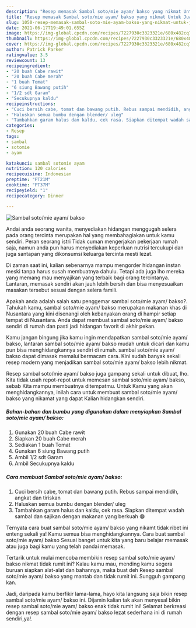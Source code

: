 ```yaml
---
description: "Resep memasak Sambal soto/mie ayam/ bakso yang nikmat Untuk Jualan"
title: "Resep memasak Sambal soto/mie ayam/ bakso yang nikmat Untuk Jualan"
slug: 1050-resep-memasak-sambal-soto-mie-ayam-bakso-yang-nikmat-untuk-jualan
date: 2021-06-17T19:49:01.655Z
image: https://img-global.cpcdn.com/recipes/7227930c3323321e/680x482cq70/sambal-sotomie-ayam-bakso-foto-resep-utama.jpg
thumbnail: https://img-global.cpcdn.com/recipes/7227930c3323321e/680x482cq70/sambal-sotomie-ayam-bakso-foto-resep-utama.jpg
cover: https://img-global.cpcdn.com/recipes/7227930c3323321e/680x482cq70/sambal-sotomie-ayam-bakso-foto-resep-utama.jpg
author: Patrick Parker
ratingvalue: 3.5
reviewcount: 13
recipeingredient:
- "20 buah Cabe rawit"
- "20 buah Cabe merah"
- "1 buah Tomat"
- "6 siung Bawang putih"
- "1/2 sdt Garam"
- "Secukupnya kaldu"
recipeinstructions:
- "Cuci bersih cabe, tomat dan bawang putih. Rebus sampai mendidih, angkat dan tiriskan"
- "Haluskan semua bumbu dengan blender/ uleg"
- "Tambahkan garam halus dan kaldu, cek rasa. Siapkan ditempat wadah sambal dan sajikan dengan makanan yang berkuah 😁"
categories:
- Resep
tags:
- sambal
- sotomie
- ayam

katakunci: sambal sotomie ayam 
nutrition: 120 calories
recipecuisine: Indonesian
preptime: "PT21M"
cooktime: "PT37M"
recipeyield: "1"
recipecategory: Dinner

---
```



![Sambal soto/mie ayam/ bakso](https://img-global.cpcdn.com/recipes/7227930c3323321e/680x482cq70/sambal-sotomie-ayam-bakso-foto-resep-utama.jpg)

Andai anda seorang wanita, menyediakan hidangan menggugah selera pada orang tercinta merupakan hal yang membahagiakan untuk kamu sendiri. Peran seorang istri Tidak cuman mengerjakan pekerjaan rumah saja, namun anda pun harus menyediakan keperluan nutrisi tercukupi dan juga santapan yang dikonsumsi keluarga tercinta mesti lezat.

Di zaman  saat ini, kalian sebenarnya mampu mengorder hidangan instan meski tanpa harus susah membuatnya dahulu. Tetapi ada juga lho mereka yang memang mau menyajikan yang terbaik bagi orang tercintanya. Lantaran, memasak sendiri akan jauh lebih bersih dan bisa menyesuaikan masakan tersebut sesuai dengan selera famili. 



Apakah anda adalah salah satu penggemar sambal soto/mie ayam/ bakso?. Tahukah kamu, sambal soto/mie ayam/ bakso merupakan makanan khas di Nusantara yang kini disenangi oleh kebanyakan orang di hampir setiap tempat di Nusantara. Anda dapat membuat sambal soto/mie ayam/ bakso sendiri di rumah dan pasti jadi hidangan favorit di akhir pekan.

Kamu jangan bingung jika kamu ingin mendapatkan sambal soto/mie ayam/ bakso, lantaran sambal soto/mie ayam/ bakso mudah untuk dicari dan kamu pun bisa menghidangkannya sendiri di rumah. sambal soto/mie ayam/ bakso dapat dimasak memalui bermacam cara. Kini sudah banyak sekali resep modern yang menjadikan sambal soto/mie ayam/ bakso lebih nikmat.

Resep sambal soto/mie ayam/ bakso juga gampang sekali untuk dibuat, lho. Kita tidak usah repot-repot untuk memesan sambal soto/mie ayam/ bakso, sebab Kita mampu membuatnya ditempatmu. Untuk Kamu yang akan menghidangkannya, inilah cara untuk membuat sambal soto/mie ayam/ bakso yang nikamat yang dapat Kalian hidangkan sendiri.

<!--inarticleads1-->

##### Bahan-bahan dan bumbu yang digunakan dalam menyiapkan Sambal soto/mie ayam/ bakso:

1. Gunakan 20 buah Cabe rawit
1. Siapkan 20 buah Cabe merah
1. Sediakan 1 buah Tomat
1. Gunakan 6 siung Bawang putih
1. Ambil 1/2 sdt Garam
1. Ambil Secukupnya kaldu




<!--inarticleads2-->

##### Cara membuat Sambal soto/mie ayam/ bakso:

1. Cuci bersih cabe, tomat dan bawang putih. Rebus sampai mendidih, angkat dan tiriskan
1. Haluskan semua bumbu dengan blender/ uleg
1. Tambahkan garam halus dan kaldu, cek rasa. Siapkan ditempat wadah sambal dan sajikan dengan makanan yang berkuah 😁




Ternyata cara buat sambal soto/mie ayam/ bakso yang nikamt tidak ribet ini enteng sekali ya! Kamu semua bisa menghidangkannya. Cara buat sambal soto/mie ayam/ bakso Sesuai banget untuk kita yang baru belajar memasak atau juga bagi kamu yang telah pandai memasak.

Tertarik untuk mulai mencoba membikin resep sambal soto/mie ayam/ bakso nikmat tidak rumit ini? Kalau kamu mau, mending kamu segera buruan siapkan alat-alat dan bahannya, maka buat deh Resep sambal soto/mie ayam/ bakso yang mantab dan tidak rumit ini. Sungguh gampang kan. 

Jadi, daripada kamu berfikir lama-lama, hayo kita langsung saja bikin resep sambal soto/mie ayam/ bakso ini. Dijamin kalian tak akan menyesal bikin resep sambal soto/mie ayam/ bakso enak tidak rumit ini! Selamat berkreasi dengan resep sambal soto/mie ayam/ bakso lezat sederhana ini di rumah sendiri,ya!.

